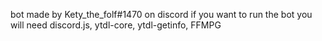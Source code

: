bot made by Kety_the_folf#1470 on discord
if you want to run the bot you will need discord.js, ytdl-core, ytdl-getinfo, FFMPG
